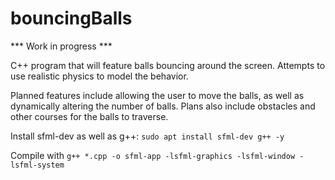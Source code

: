# bouncingBalls


*** Work in progress ***


C++ program that will feature balls bouncing around the screen. Attempts to use realistic physics to model the behavior.

Planned features include allowing the user to move the balls, as well as
dynamically altering the number of balls. Plans also include obstacles and other
courses for the balls to traverse.


Install sfml-dev as well as g++: `sudo apt install sfml-dev g++ -y`

Compile with `g++ *.cpp -o sfml-app -lsfml-graphics -lsfml-window -lsfml-system`

